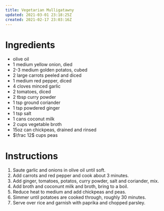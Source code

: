 ```yaml
---
title: Vegetarian Mulligatawny
updated: 2021-03-01 23:18:25Z
created: 2021-02-17 23:03:16Z
---
```


# Ingredients

* olive oil
* 1 medium yellow onion, died
* 2-3 medium golden potatos, cubed
* 2 large carrots peeled and diced
* 1 medium red pepper, diced
* 4 cloves minced garlic
* 2 tomatoes, diced
* 2 tbsp curry powder
* 1 tsp ground coriander
* 1 tsp powdered ginger
* 1 tsp salt
* 1 cans coconut milk
* 2 cups vegetable broth
* 15oz can chickpeas, drained and rinsed
* $\frac 12$ cups peas


# Instructions

1. Saute garlic and onions in olive oil until soft.
2. Add carrots and red pepper and cook about 3 minutes.
3. Add ginger, tomatoes, potatos, curry powder, salt and coriander, mix.
4. Add broth and coconunt milk and broth, bring to a boil.
5. Reduce heat to medium and add chickpeas and peas.
6. Simmer until potatoes are cooked through, roughly 30 minutes.
7. Serve over rice and garnish with paprika and chopped parsley.
